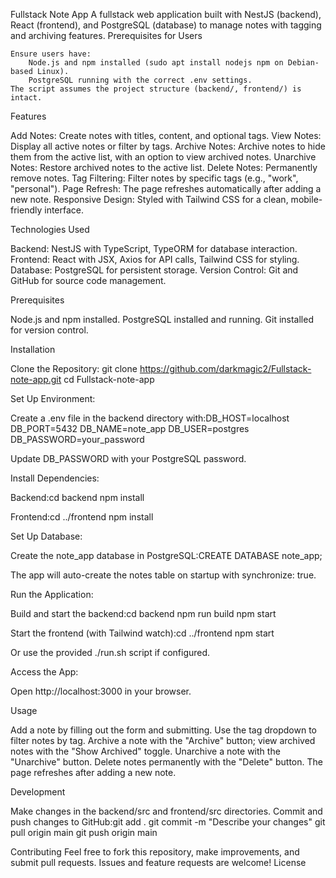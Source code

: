 Fullstack Note App
A fullstack web application built with NestJS (backend), React (frontend), and PostgreSQL (database) to manage notes with tagging and archiving features.
Prerequisites for Users

    Ensure users have:
        Node.js and npm installed (sudo apt install nodejs npm on Debian-based Linux).
        PostgreSQL running with the correct .env settings.
    The script assumes the project structure (backend/, frontend/) is intact.
    
Features

Add Notes: Create notes with titles, content, and optional tags.
View Notes: Display all active notes or filter by tags.
Archive Notes: Archive notes to hide them from the active list, with an option to view archived notes.
Unarchive Notes: Restore archived notes to the active list.
Delete Notes: Permanently remove notes.
Tag Filtering: Filter notes by specific tags (e.g., "work", "personal").
Page Refresh: The page refreshes automatically after adding a new note.
Responsive Design: Styled with Tailwind CSS for a clean, mobile-friendly interface.

Technologies Used

Backend: NestJS with TypeScript, TypeORM for database interaction.
Frontend: React with JSX, Axios for API calls, Tailwind CSS for styling.
Database: PostgreSQL for persistent storage.
Version Control: Git and GitHub for source code management.

Prerequisites

Node.js and npm installed.
PostgreSQL installed and running.
Git installed for version control.

Installation

Clone the Repository:
git clone https://github.com/darkmagic2/Fullstack-note-app.git
cd Fullstack-note-app

Set Up Environment:

Create a .env file in the backend directory with:DB_HOST=localhost
DB_PORT=5432
DB_NAME=note_app
DB_USER=postgres
DB_PASSWORD=your_password

Update DB_PASSWORD with your PostgreSQL password.

Install Dependencies:

Backend:cd backend
npm install

Frontend:cd ../frontend
npm install

Set Up Database:

Create the note_app database in PostgreSQL:CREATE DATABASE note_app;

The app will auto-create the notes table on startup with synchronize: true.

Run the Application:

Build and start the backend:cd backend
npm run build
npm start

Start the frontend (with Tailwind watch):cd ../frontend
npm start

Or use the provided ./run.sh script if configured.


Access the App:

Open http://localhost:3000 in your browser.

Usage

Add a note by filling out the form and submitting.
Use the tag dropdown to filter notes by tag.
Archive a note with the "Archive" button; view archived notes with the "Show Archived" toggle.
Unarchive a note with the "Unarchive" button.
Delete notes permanently with the "Delete" button.
The page refreshes after adding a new note.

Development

Make changes in the backend/src and frontend/src directories.
Commit and push changes to GitHub:git add .
git commit -m "Describe your changes"
git pull origin main
git push origin main

Contributing
Feel free to fork this repository, make improvements, and submit pull requests. Issues and feature requests are welcome!
License


